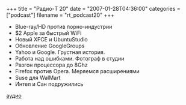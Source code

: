 +++
title = "Радио-T 20"
date = "2007-01-28T04:36:00"
categories = ["podcast"]
filename = "rt_podcast20"
+++


- Blue-ray/HD против порно-индустрии
- $2 Apple за быстрый WiFi
- Новый XFCE и UbuntuStudio
- Обновление GoogleGroups
- Yahoo и Google. Грустная история.
- Работа над ошибками. Фотограф в студии
- Разгон процессора до 8Ghz
- Firefox против Opera. Меряемся расширениями
- Suse для WalMart
- Интел и Сан подружились

[аудио](http://cdn.radio-t.com/rt_podcast20.mp3)
<audio src="http://cdn.radio-t.com/rt_podcast20.mp3" preload="none"></audio>
